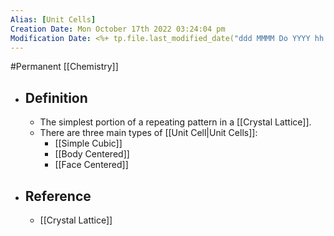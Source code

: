 ```yaml
---
Alias: [Unit Cells]
Creation Date: Mon October 17th 2022 03:24:04 pm 
Modification Date: <%+ tp.file.last_modified_date("ddd MMMM Do YYYY hh:mm:ss a") %>
---
```

#Permanent [[Chemistry]]

- ## Definition
	- The simplest portion of a repeating pattern in a [[Crystal Lattice]].
	- There are three main types of [[Unit Cell|Unit Cells]]:
		- [[Simple Cubic]]
		- [[Body Centered]]
		- [[Face Centered]]
- ## Reference
	- [[Crystal Lattice]]